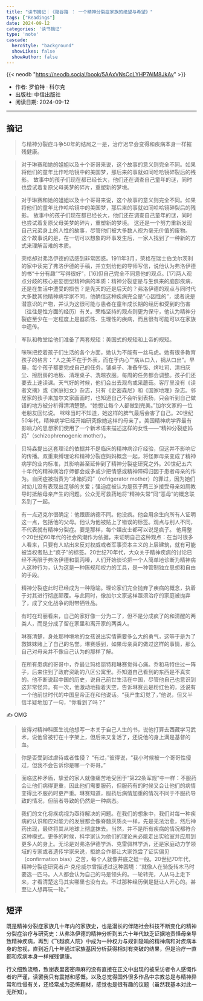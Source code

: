```yaml
---
title: "读书摘记｜《隐谷路 ： 一个精神分裂症家族的绝望与希望》"
tags: ["Readings"]
date: 2024-09-12
categories: '读书摘记'
type: 'note'
cascade:
  heroStyle: "background"
  showLikes: false
  showAuthor: false
---
```


{{< neodb "https://neodb.social/book/5AAxVNsCcLYHP7AlM8JkAv" >}}

- 作者: 罗伯特 · 科尔克
- 出版社: 中信出版社
- 阅读日期: 2024-09-12


---
## 摘记

> 与精神分裂症斗争50年的结局之一是，治疗迟早会变得和疾病本身一样摧残健康。

> 对于琳赛和她的姐姐以及十个哥哥来说，这个故事的意义则完全不同。如果将他们的童年比作哈哈镜中的美国梦，那后来的事就如同哈哈镜碎裂后的残影。  故事中的孩子们现在都已经长大，他们还在调查自己童年的谜，同时也尝试着复原父母美梦的碎片，重塑新的梦境。

> 对于琳赛和她的姐姐以及十个哥哥来说，这个故事的意义则完全不同。如果将他们的童年比作哈哈镜中的美国梦，那后来的事就如同哈哈镜碎裂后的残影。  故事中的孩子们现在都已经长大，他们还在调查自己童年的谜，同时也尝试着复原父母美梦的碎片，重塑新的梦境。  这还是一个努力重新发现自己兄弟身上的人性的故事，尽管他们被大多数人视为毫无价值的废物。  这个故事说的是，在一切可以想象的坏事发生后，一家人找到了一种新的方式来理解苦难的本质。

> 荣格却对弗洛伊德的话感到非常困惑。1911年3月，荣格在瑞士伯戈尔茨利的家中读完了弗洛伊德的手稿，并立刻给他的导师写信，说他认为弗洛伊德的书“十分有趣”“写得很好”，[16]但自己完全不同意他的观点。[17]两人观点分歧的核心是妄想型精神病的本质：精神分裂症是与生俱来的脑部疾病，还是在生活中遭受的损伤？是先天的还是后天的？弗洛伊德的观点与同时代大多数其他精神病学家不同，他确信这种疾病完全是“心因性的”，或者说是潜意识的产物，并认为这很可能与患者在童年成长期的经历和受到的伤害（往往是性方面的经历）有关。荣格坚持的观点则更为保守，他认为精神分裂症至少在一定程度上是器质性、生理性的疾病，而且很有可能可以在家族中遗传。

> 军队和教堂给他们准备了两套规矩：美国式的规矩和上帝的规矩。

> 咪咪把控着孩子们生活的各个方面，她认为不能有一丝马虎。她有很多教育孩子的格言：“人之美不在于外表，而在于内心”“病从口入，祸从口出”。早晨，每个孩子都要完成自己的任务，铺桌子、准备午饭、烤吐司、清扫灰尘、擦厨房的地板、清理桌子、洗晾衣服。每周的任务都会调整。孩子们还要去上速读课。天气好的时候，他们会出去观鸟或采蘑菇。客厅里没有《读者文摘》或《家庭妇女》杂志，只有《史密森尼》和《国家地理》杂志。邻居家的孩子来加尔文家画画时，也知道自己不会听到表扬，只会听到自己做错的地方被分析得清清楚楚。“她想让每个人都做到完美。”加尔文家的一位老朋友回忆说。  咪咪当时不知道，她这样的脾气最后会害了自己。20世纪50年代，精神病学已经开始研究像她这样的母亲了。美国精神病学界最有影响力的思想家们使用了一个新术语来描述这样的女性——“精神分裂症妈妈”（schizophrenogenic mother）。

> 贝特森提出这套理论的依据并不是临床的精神病诊疗经验，但这并不影响它的传播。双重束缚理论和精神分裂症妈妈概念一起，将怪罪母亲变成了精神病学的业内标准，其影响甚至延伸到了精神分裂症研究之外。20世纪五六十年代的精神病治疗师都会或多或少把情感或精神障碍归因于患者母亲的作为。自闭症被指责为“冰箱妈妈”（refrigerator mother）的罪过，因为她们对幼儿没有表现出足够的关爱；强迫症被认为是孩子两三岁接受母亲如厕教导时抵触母亲产生的问题。公众无可救药地将“精神失常”同“恶母”的概念联系到了一起。

> 有一点迈克尔很确定：他跟唐纳德不同。他没疯。他会用余生向所有人证明这一点，包括他的父母。他认为他被贴上了错误的标签。观点与别人不同，不代表就有精神分裂症。要是那样，每个嬉皮士都可以说是疯子。  他用整个20世纪60年代的社会风潮作为依据，来证明自己这种观点：在当时很多人看来，只要有人站出来反对权威或者军事资本主义的上层建筑，就有可能被当权者贴上“疯子”的标签。20世纪70年代，大众关于精神疾病的讨论已经不再限于弗洛伊德和氯丙嗪，人们开始谈论把一个人简单地诊断为精神病人这种行为，认为这是一种陈规和权力的工具，是一种管制独立思想和自由的手段。

> 精神分裂症此时已经成为一种隐喻。理论家们完全抛弃了疾病的概念，执着于对其进行彻底颠覆。与此同时，像加尔文家这样亟须治疗的家庭被抛弃了，成了文化战争的附带牺牲品。

> 有时在玛丽看来，自己的家好像一分为二了，但不是分成疯了的和清醒的两类人，而是分成了留在家里和离开家的两类人。

> 琳赛清楚，身处那种境地的女孩说出实情需要多么大的勇气，这等于是为了救妹妹赌上了自己的名誉。琳赛感到，如果母亲真的做过这样的事情，那么自己对母亲并不像自己认为的那样了解。

> 在所有患病的哥哥中，乔最让玛格丽特和琳赛觉得心痛。乔和马特住过一阵子，后来住到了政府资助的八区公寓里。乔知道自己看到的东西是不真实的。他不断说起中国的历史，说自己前世生活在中国，尽管他自己也意识到这非常怪异。有一次，他激动地指着天空，告诉琳赛云是粉红色的，还说有一个他前世时代的中国皇帝正在和他说话。“我产生幻觉了，”他说，但又半信半疑地加了一句，“你看到了吗？”

✍️ OMG

> 彼得对精神科医生说他想写一本关于自己人生的书，说他打算去西藏学习武术，说他曾被钉在十字架上，但后来又复活了，还说他的身上满是基督的血。

> 你是否受到过虐待或者性侵？  “有过，”彼得说，“我小时候被一个哥哥性侵过，但我不会告诉你是哪一个哥哥。”

> 面临这种矛盾，挚爱的家人就像痛苦地受困于“第22条军规”中一样：不服药会让他们病得更重，因此他们需要服药，但服药有的时候又会让他们的病情变得比不服药时更严重。琳赛知道，服药后病情加重的情况不同于不服药导致的情况，但前者导致的仍然是一种病态。

> 我们的文化将疾病视为亟待解决的问题。在我们的想象中，我们对每一种疾病的认识和应对能力的发展都会像脊髓灰质炎一样，先是无法治愈，然后神药出现，最终将其从地球上彻底抹去。当然，并不是所有疾病的情况都符合这种模式。更多的时候，科学家认为他们的理论未必能走出实验室并应用到更多人的身上。无论是对弗洛伊德学派、克雷佩林学派，还是家庭动力学领域的专家或者遗传学家来说，拒绝合作都让大家饱尝了证实偏见（confirmation bias）之苦，每个人就像井底之蛙一般。20世纪70年代，精神分裂症研究者卢·克伦威尔曾描述过这种困境：“就像人在骑旋转木马时要选一匹马。人人都会认为自己的马是领头的。一轮转完，人从马上走下来，才看清楚这马其实哪里也没有去。不过那种经历倒是挺让人开心的。甚至让人想再玩一轮。”

## 短评

既是精神分裂症家族几十年内的家族史，也是漫长的伴随社会科技不断变化的精神分裂症治疗与研究史：从弗洛伊德的精神分析到五六十年代缺乏证据地责怪母亲导致精神疾病，再到《飞越疯人院》中成为一种权力与规训隐喻的精神病和对疾病本身的忽视，直到近几十年通过家族基因分析获得相对有突破的结果，但是治疗一直都和疾病本身一样摧残健康。

行文细致流畅，致谢表里密密麻麻的没有直接在正文中出现的被采访者令人感慨作者的严谨，读罢我只有震撼和感慨。以及总觉得国外很多作品中宗教总是与精神异常和性侵有关，还经常成为恐怖题材，感觉也是很有趣的议题（虽然我基本对此一无所知）。